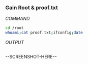 ### Gain Root & proof.txt
*COMMAND*
```bash
cd /root
whoami;cat proof.txt;ifconfig;date
```
*OUTPUT*
```bash

```
--SCREENSHOT-HERE--